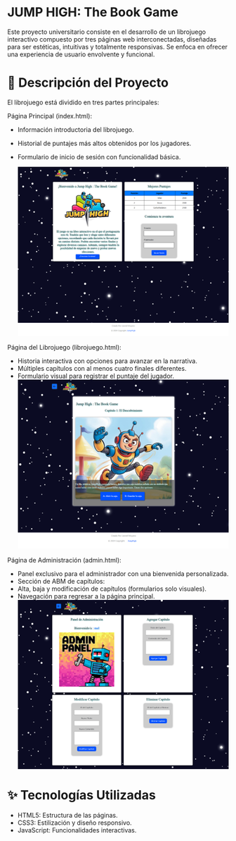 # JUMP HIGH: The Book Game

Este proyecto universitario consiste en el desarrollo de un librojuego interactivo compuesto por tres páginas web interconectadas, diseñadas para ser estéticas, intuitivas y totalmente responsivas. Se enfoca en ofrecer una experiencia de usuario envolvente y funcional.

# 📝 Descripción del Proyecto

El librojuego está dividido en tres partes principales:

Página Principal (index.html):

* Información introductoria del librojuego.
  
* Historial de puntajes más altos obtenidos por los jugadores.

* Formulario de inicio de sesión con funcionalidad básica.

  ![Vista previa del librojuego](multimedia/indexjuego.jpg)

Página del Librojuego (librojuego.html):
  
* Historia interactiva con opciones para avanzar en la narrativa.
* Múltiples capítulos con al menos cuatro finales diferentes.
* Formulario visual para registrar el puntaje del jugador.
  ![Vista previa del librojuego](multimedia/librojuego.jpg)

 Página de Administración (admin.html):

* Panel exclusivo para el administrador con una bienvenida personalizada.
* Sección de ABM de capítulos:
* Alta, baja y modificación de capítulos (formularios solo visuales).
* Navegación para regresar a la página principal.
  ![Vista previa del librojuego](multimedia/adminjuego.jpg)


# ✨ Tecnologías Utilizadas

* HTML5: Estructura de las páginas.
* CSS3: Estilización y diseño responsivo.
* JavaScript: Funcionalidades interactivas.
